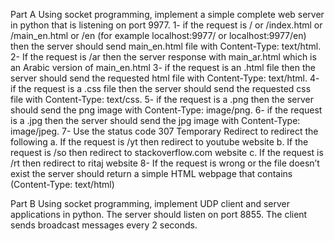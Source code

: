 Part A
Using socket programming, implement a simple complete web server in python that is listening on port 9977.
1-	if the request is / or /index.html or /main_en.html or /en (for example localhost:9977/ or localhost:9977/en) then the server should send main_en.html file with Content-Type: text/html. 
2-	If the request is /ar then the server response with main_ar.html which is an Arabic version of main_en.html 
3-	if the request is an .html file then the server should send the requested html file with Content-Type: text/html. 
4-	if the request is a .css file then the server should send the requested css file with Content-Type: text/css.
5-	if the request is a .png then the server should send the png image with Content-Type: image/png. 
6-	if the request is a .jpg then the server should send the jpg image with Content-Type: image/jpeg. 
7-	Use  the status code 307 Temporary Redirect to redirect the following
    a.	If the request is /yt then redirect to youtube website
    b.	If the request is /so then redirect to stackoverflow.com website
    c.	If the request is /rt then redirect to ritaj website
8-	If the request is wrong or the file doesn’t exist the server should return a simple HTML webpage that contains (Content-Type: text/html)

Part B
Using socket programming, implement UDP client and server applications in python. The server should listen on port 8855. The client sends broadcast messages every 2 seconds. 
